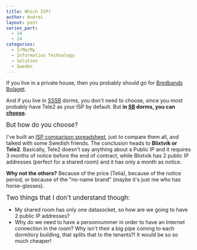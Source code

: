 ```yaml
---
title: Which ISP?
author: Andrei
layout: post
series_part:
  - 14
  - 14
categories:
  - I/Me/My
  - Information Technology
  - Solution
  - Sweden
---
```

If you live in a private house, then you probably should go for [Bredbands Bolaget][1].

And if you live in [SSSB][2] dorms, you don't need to choose, since you most probably have Tele2 as your ISP by default. But **in [SB][3] dorms, you can [choose][4].**

<big>But how do you choose?</big>



I've built an [ISP comparison spreadsheet][5], just to compare them all, and talked with some Swedish friends. The conclusion heads to **Blixtvik or Tele2**. Basically, Tele2 doesn't say anything about a Public IP and it requires 3 months of notice before the end of contract, while Blixtvik has 2 public IP addresses (perfect for a shared room) and it has only a month as notice.

**Why not the others?** Because of the price (Telia), because of the notice period, or because of the "no-name brand" (maybe it's just me who has horse-glasses).

<big>Two things that I don't understand though:</big>

*   My shared room has only one datasocket, so how are we going to have 2 public IP addresses?
*   Why do we need to have a personnummer in order to have an Internet connection in the room? Why isn't their a big pipe coming to each dormitory building, that splits that to the tenants?! It would be so so much cheaper!

 [1]: http://www.bredbandsbolaget.se/wps/portal/
 [2]: http://www.sssb.se
 [3]: http://www.svenskabostader.se
 [4]: http://www.svenskabostader.se/Page____7868.aspx
 [5]: http://files.andreineculau.com/sweden/sb_-_isp_comparison.xlsx